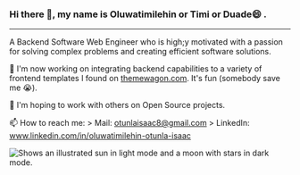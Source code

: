 ### Hi there 👋, my name is Oluwatimilehin or Timi or Duade😄 .
_____________________________________________________________________
A Backend Software Web Engineer who is high;y motivated with a passion for solving complex problems and creating efficient software solutions.

🔭 I'm now working on integrating backend capabilities to a variety of frontend templates I found on [themewagon.com](https://themewagon.com/). It's fun (somebody save me 😭).

👯 I'm hoping to work with others on Open Source projects.

📫 How to reach me:
                    > Mail: otunlaisaac8@gmail.com
                    > LinkedIn: www.linkedin.com/in/oluwatimilehin-otunla-isaac

<picture>
  <source media="(prefers-color-scheme: dark)" srcset="https://user-images.githubusercontent.com/25423296/163456776-7f95b81a-f1ed-45f7-b7ab-8fa810d529fa.png">
  <source media="(prefers-color-scheme: light)" srcset="https://user-images.githubusercontent.com/25423296/163456779-a8556205-d0a5-45e2-ac17-42d089e3c3f8.png">
  <img alt="Shows an illustrated sun in light mode and a moon with stars in dark mode." src="https://user-images.githubusercontent.com/25423296/163456779-a8556205-d0a5-45e2-ac17-42d089e3c3f8.png">
</picture>
<!--
**Duade10/Duade10** is a ✨ _special_ ✨ repository because its `README.md` (this file) appears on your GitHub profile.

Here are some ideas to get you started:

- 🔭 I’m currently working on ...
- 🌱 I’m currently learning ...
- 👯 I’m looking to collaborate on ...
- 🤔 I’m looking for help with ...
- 💬 Ask me about ...
- 📫 How to reach me: ...
- 😄 Pronouns: ...
- ⚡ Fun fact: ...
-->
